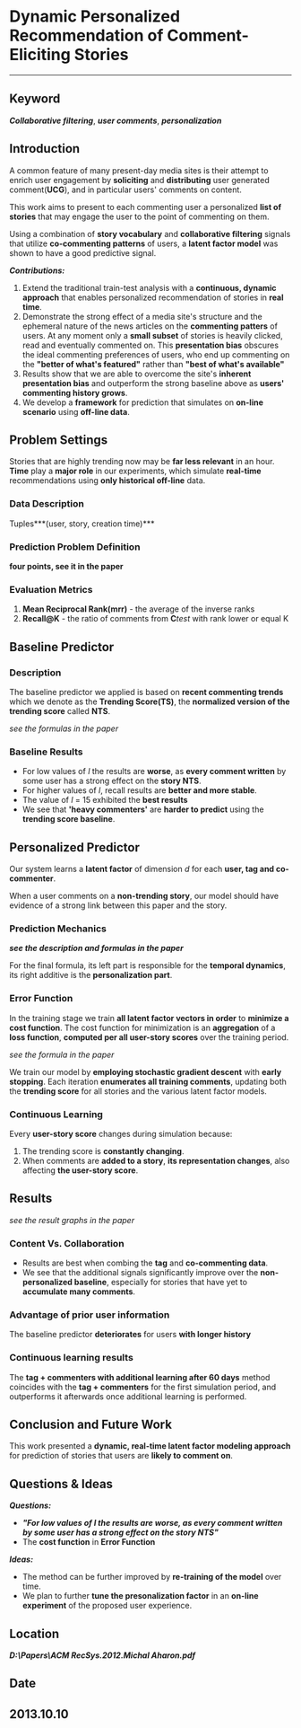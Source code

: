 # Dynamic Personalized Recommendation of Comment-Eliciting Stories
---

## Keyword
***Collaborative filtering***, ***user comments***, ***personalization***

## Introduction
A common feature of many present-day media sites is their attempt to enrich user engagement by **soliciting** and **distributing** user generated comment(**UCG**), and in particular users' comments on content.

This work aims to present to each commenting user a personalized **list of stories** that may engage the user to the point of commenting on them.

Using a combination of **story vocabulary** and **collaborative filtering** signals that utilize **co-commenting patterns** of users, a **latent factor model** was shown to have a good predictive signal.

***Contributions:***

1. Extend the traditional train-test analysis with a **continuous, dynamic approach** that enables personalized recommendation of stories in **real time**.
2. Demonstrate the strong effect of a media site's structure and the ephemeral nature of the news articles on the **commenting patters** of users. At any moment only a **small subset** of stories is heavily clicked, read and eventually commented on. This **presentation bias**  obscures the ideal commenting preferences of users, who end up commenting on the **"better of what's featured"** rather than **"best of what's available"**
3. Results show that we are able to overcome the site's **inherent presentation bias** and outperform the strong baseline above as **users' commenting history grows**.
4. We develop a **framework** for prediction that simulates on **on-line scenario** using **off-line data**.

## Problem Settings
Stories that are highly trending now may be **far less relevant** in an hour. **Time** play a **major role** in our experiments, which simulate **real-time** recommendations using **only historical off-line** data.

### Data Description
Tuples***(user, story, creation time)***

### Prediction Problem Definition 
**four points, see it in the paper**

### Evaluation Metrics
1. **Mean Reciprocal Rank(mrr)** - the average of the inverse ranks 
2. **Recall@K** - the ratio of comments from **C***test* with rank lower or equal K

## Baseline Predictor
### Description
The baseline predictor we applied is based on **recent commenting trends** which we denote as the **Trending Score(TS)**, the **normalized version of the trending score** called **NTS**. 

*see the formulas in the paper*

### Baseline Results
- For low values of *l* the results are **worse**, as **every comment written** by some user has a strong effect on the **story NTS**.
- For higher values of *l*, recall results are **better and more stable**.
- The value of *l* = 15 exhibited the **best results**
- We see that **'heavy commenters'** are **harder to predict** using the **trending score baseline**.

## Personalized Predictor
Our system learns a **latent factor** of dimension *d* for each **user, tag and co-commenter**.

When a user comments on a **non-trending story**, our model should have evidence of a strong link between this paper and the story.

### Prediction Mechanics
***see the description and formulas in the paper***

For the final formula, its left part is responsible for the **temporal dynamics**, its right additive is the **personalization part**.

### Error Function
In the training stage we train **all latent factor vectors in order** to **minimize a cost function**. The cost function for minimization is an **aggregation** of a **loss function**, **computed per all user-story scores** over the training period.

*see the formula in the paper*

We train our model by **employing stochastic gradient descent** with **early stopping**. Each iteration **enumerates all training comments**, updating both the **trending score** for all stories and the various latent factor models.

### Continuous Learning
Every **user-story score** changes during simulation because:

1. The trending score is **constantly changing**.
2. When comments are **added to a story**, **its representation changes**, also affecting **the user-story score**.

## Results
*see the result graphs in the paper*
### Content Vs. Collaboration
- Results are best when combing the **tag** and **co-commenting data**.
- We see that the additional signals significantly improve over the **non-personalized baseline**, especially for stories that have yet to **accumulate many comments**.

### Advantage of prior user information
The baseline predictor **deteriorates** for users **with longer history**

### Continuous learning results
The **tag + commenters with additional learning after 60 days** method  
coincides with the **tag + commenters** for the first simulation period, and outperforms it afterwards once additional learning is performed.

## Conclusion and Future Work
This work presented a **dynamic, real-time latent factor modeling approach** for prediction of stories that users are **likely to comment on**.

## Questions & Ideas
***Questions:***

- ***"***For low values of *l* the results are **worse**, as **every comment written** by some user has a strong effect on the **story NTS*****"***
- The **cost function** in **Error Function**

***Ideas:***

- The method can be further improved by **re-training of the model** over time.
- We plan to further **tune the presonalization factor** in an **on-line experiment** of the proposed user experience.

## Location
***D:\Papers\ACM RecSys.2012.Michal Aharon.pdf***

## Date
**2013.10.10**
---


